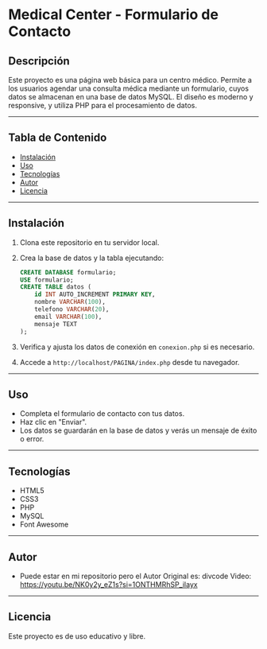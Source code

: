 # Medical Center - Formulario de Contacto

## Descripción
Este proyecto es una página web básica para un centro médico. 
Permite a los usuarios agendar una consulta médica mediante un formulario, cuyos datos se almacenan en una base de datos MySQL. 
El diseño es moderno y responsive, y utiliza PHP para el procesamiento de datos.

---

## Tabla de Contenido

- [Instalación](#instalación)
- [Uso](#uso)
- [Tecnologías](#tecnologías)
- [Autor](#autor)
- [Licencia](#licencia)

---

## Instalación

1. Clona este repositorio en tu servidor local.
2. Crea la base de datos y la tabla ejecutando:

    ```sql
    CREATE DATABASE formulario;
    USE formulario;
    CREATE TABLE datos (
        id INT AUTO_INCREMENT PRIMARY KEY,
        nombre VARCHAR(100),
        telefono VARCHAR(20),
        email VARCHAR(100),
        mensaje TEXT
    );
    ```

3. Verifica y ajusta los datos de conexión en `conexion.php` si es necesario.
4. Accede a `http://localhost/PAGINA/index.php` desde tu navegador.

---

## Uso

- Completa el formulario de contacto con tus datos.
- Haz clic en "Enviar".
- Los datos se guardarán en la base de datos y verás un mensaje de éxito o error.

---

## Tecnologías

- HTML5
- CSS3
- PHP
- MySQL
- Font Awesome

---

## Autor

- Puede estar en mi repositorio pero el Autor Original es: divcode
Video: https://youtu.be/NK0y2y_eZ1s?si=1ONTHMRhSP_ilayx

---

## Licencia

Este proyecto es de uso educativo y libre.